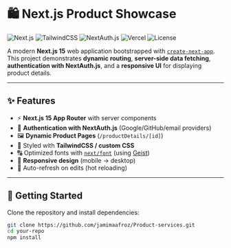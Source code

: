 # 🛍️ Next.js Product Showcase

![Next.js](https://img.shields.io/badge/Next.js-15-black?style=for-the-badge&logo=next.js)
![TailwindCSS](https://img.shields.io/badge/TailwindCSS-3.5-blue?style=for-the-badge&logo=tailwind-css)
![NextAuth.js](https://img.shields.io/badge/NextAuth.js-4-purple?style=for-the-badge&logo=nextauth.js)
![Vercel](https://img.shields.io/badge/Vercel-Deployment-black?style=for-the-badge&logo=vercel)
![License](https://img.shields.io/badge/License-MIT-green?style=for-the-badge)

A modern **Next.js 15** web application bootstrapped with [`create-next-app`](https://github.com/vercel/next.js/tree/canary/packages/create-next-app).  
This project demonstrates **dynamic routing**, **server-side data fetching**, **authentication with NextAuth.js**, and a **responsive UI** for displaying product details.  

---

## ✨ Features

- ⚡ **Next.js 15 App Router** with server components  
- 🔑 **Authentication with NextAuth.js** (Google/GitHub/email providers)  
- 🖼️ **Dynamic Product Pages** (`/productDetails/[id]`)  
- 🎨 Styled with **TailwindCSS / custom CSS**  
- 🔠 Optimized fonts with [`next/font`](https://nextjs.org/docs/app/building-your-application/optimizing/fonts) (using [Geist](https://vercel.com/font))  
- 📱 **Responsive design** (mobile → desktop)  
- 🔄 Auto-refresh on edits (hot reloading)  

---

## 🚀 Getting Started

Clone the repository and install dependencies:

```bash
git clone https://github.com/jamimaafroz/Product-services.git
cd your-repo
npm install
